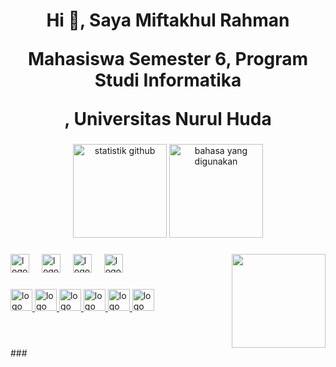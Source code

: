 <h1 align="center">Hi 👋, Saya Miftakhul Rahman <br> <p>Mahasiswa Semester 6, Program Studi Informatika</p>, Universitas Nurul Huda</h1>

###
<div align="center">
  <img src="https://github-readme-stats.vercel.app/api?username=MiftakhulRahman&hide_title=false&hide_rank=false&show_icons=true&include_all_commits=true&count_private=true&disable_animations=false&theme=dracula&locale=en&hide_border=false&hide_rank=true&rank_icon=github" height="150" alt="statistik github"  />
  <img src="https://github-readme-stats.vercel.app/api/top-langs?username=MiftakhulRahman&locale=en&hide_title=false&layout=compact&card_width=320&langs_count=5&theme=dracula&hide_border=false" height="150" alt="bahasa yang digunakan"  />
</div>

###
<img align="right" height="150" src="https://i.imgur.com/HXDcDPc.gif"  />

###
<div align="left">
  <img src="https://cdn.jsdelivr.net/gh/devicons/devicon/icons/php/php-original.svg" height="30" alt="logo php"  />
  <img width="12" />
  <img src="https://cdn.jsdelivr.net/gh/devicons/devicon/icons/python/python-original.svg" height="30" alt="logo python"  />
  <img width="12" />
  <img src="https://cdn.jsdelivr.net/gh/devicons/devicon/icons/laravel/laravel-plain.svg" height="30" alt="logo laravel"  />
  <img width="12" />
  <img src="https://cdn.jsdelivr.net/gh/devicons/devicon/icons/mysql/mysql-original.svg" height="30" alt="logo mysql"  />
</div>

###
<div align="left">
  <a href="https://github.com/MiftakhulRahman" target="_blank">
    <img src="https://img.shields.io/static/v1?message=Github&logo=github&label=&color=181717&logoColor=white&labelColor=&style=for-the-badge" height="35" alt="logo github"  />
  </a>
  <a href="https://www.instagram.com/m_rahman08/" target="_blank">
    <img src="https://img.shields.io/static/v1?message=Instagram&logo=instagram&label=&color=E4405F&logoColor=white&labelColor=&style=for-the-badge" height="35" alt="logo instagram"  />
  </a>
  <a href="https://web.facebook.com/miftakhul.rahman.75" target="_blank">
    <img src="https://img.shields.io/static/v1?message=Facebook&logo=facebook&label=&color=1877F2&logoColor=white&labelColor=&style=for-the-badge" height="35" alt="logo facebook"  />
  </a>
  <a href="https://wa.me/+6285768959398" target="_blank">
    <img src="https://img.shields.io/static/v1?message=Whatsapp&logo=whatsapp&label=&color=25D366&logoColor=white&labelColor=&style=for-the-badge" height="35" alt="logo whatsapp"  />
  </a>
  <a href="mailto:miftakhulr@student.unuha.ac.id" target="_blank">
    <img src="https://img.shields.io/static/v1?message=Email&logo=gmail&label=&color=D14836&logoColor=white&labelColor=&style=for-the-badge" height="35" alt="logo email"  />
  </a>
  <a href="https://scholar.google.com/citations?user=fOGPEVEAAAAJ&hl=id" target="_blank">
    <img src="https://img.shields.io/static/v1?message=Google Scholar&logo=googlescholar&label=&color=4285F4&logoColor=white&labelColor=&style=for-the-badge" height="35" alt="logo google scholar"  />
  </a>
</div>

###
<br clear="both">
###
